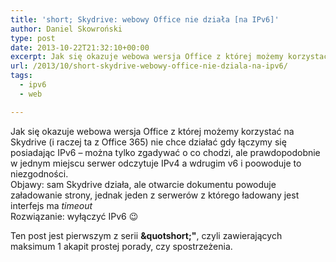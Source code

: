```yaml
---
title: 'short; Skydrive: webowy Office nie działa [na IPv6]'
author: Daniel Skowroński
type: post
date: 2013-10-22T21:32:10+00:00
excerpt: Jak się okazuje webowa wersja Office z której możemy korzystać na Skydrive nie chce działać gdy łączymy się posiadając IPv6
url: /2013/10/short-skydrive-webowy-office-nie-dziala-na-ipv6/
tags:
  - ipv6
  - web

---
```

Jak się okazuje webowa wersja Office z której możemy korzystać na Skydrive (i raczej ta z Office 365) nie chce działać gdy łączymy się posiadając IPv6 &#8211; można tylko zgadywać o co chodzi, ale prawdopodobnie w jednym miejscu serwer odczytuje IPv4 a wdrugim v6 i poowoduje to niezgodności.  
Objawy: sam Skydrive działa, ale otwarcie dokumentu powoduje załadowanie strony, jednak jeden z serwerów z którego ładowany jest interfejs ma _timeout_  
Rozwiązanie: wyłączyć IPv6 😉

Ten post jest pierwszym z serii **&quotshort;"**, czyli zawierających maksimum 1 akapit prostej porady, czy spostrzeżenia.